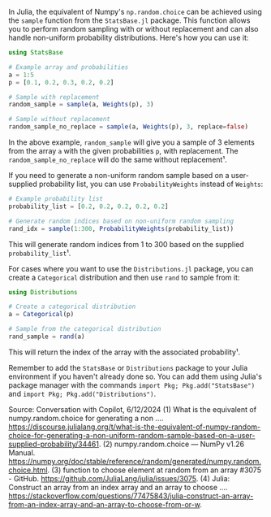 In Julia, the equivalent of Numpy's `np.random.choice` can be achieved using the `sample` function from the `StatsBase.jl` package. This function allows you to perform random sampling with or without replacement and can also handle non-uniform probability distributions. Here's how you can use it:

```julia
using StatsBase

# Example array and probabilities
a = 1:5
p = [0.1, 0.2, 0.3, 0.2, 0.2]

# Sample with replacement
random_sample = sample(a, Weights(p), 3)

# Sample without replacement
random_sample_no_replace = sample(a, Weights(p), 3, replace=false)
```

In the above example, `random_sample` will give you a sample of 3 elements from the array `a` with the given probabilities `p`, with replacement. The `random_sample_no_replace` will do the same without replacement¹.

If you need to generate a non-uniform random sample based on a user-supplied probability list, you can use `ProbabilityWeights` instead of `Weights`:

```julia
# Example probability list
probability_list = [0.2, 0.2, 0.2, 0.2, 0.2]

# Generate random indices based on non-uniform random sampling
rand_idx = sample(1:300, ProbabilityWeights(probability_list))
```

This will generate random indices from 1 to 300 based on the supplied `probability_list`¹.

For cases where you want to use the `Distributions.jl` package, you can create a `Categorical` distribution and then use `rand` to sample from it:

```julia
using Distributions

# Create a categorical distribution
a = Categorical(p)

# Sample from the categorical distribution
rand_sample = rand(a)
```

This will return the index of the array with the associated probability¹.

Remember to add the `StatsBase` or `Distributions` package to your Julia environment if you haven't already done so. You can add them using Julia's package manager with the commands `import Pkg; Pkg.add("StatsBase")` and `import Pkg; Pkg.add("Distributions")`.

Source: Conversation with Copilot, 6/12/2024
(1) What is the equivalent of numpy.random.choice for generating a non .... https://discourse.julialang.org/t/what-is-the-equivalent-of-numpy-random-choice-for-generating-a-non-uniform-random-sample-based-on-a-user-supplied-probability/34461.
(2) numpy.random.choice — NumPy v1.26 Manual. https://numpy.org/doc/stable/reference/random/generated/numpy.random.choice.html.
(3) function to choose element at random from an array #3075 - GitHub. https://github.com/JuliaLang/julia/issues/3075.
(4) Julia: Construct an array from an index array and an array to choose .... https://stackoverflow.com/questions/77475843/julia-construct-an-array-from-an-index-array-and-an-array-to-choose-from-or-w.


